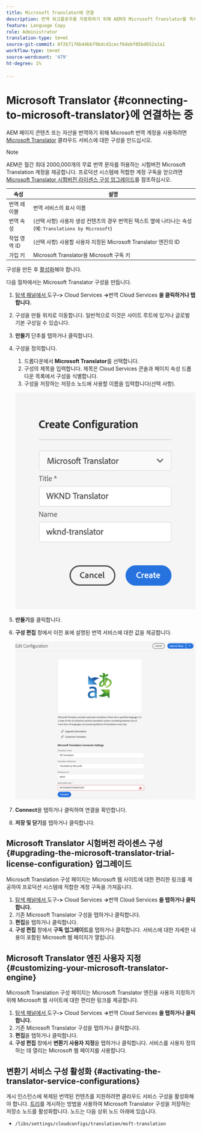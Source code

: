 ```yaml
---
title: Microsoft Translator에 연결
description: 번역 워크플로우를 자동화하기 위해 AEM과 Microsoft Translator를 즉시 연결하는 방법을 알아봅니다.
feature: Language Copy
role: Administrator
translation-type: tm+mt
source-git-commit: 0f2b7176b44bb79bdcd1cecf6debf05bd652a1a1
workflow-type: tm+mt
source-wordcount: '479'
ht-degree: 1%

---
```



# Microsoft Translator {#connecting-to-microsoft-translator}에 연결하는 중

AEM 페이지 콘텐츠 또는 자산을 번역하기 위해 Microsoft 번역 계정을 사용하려면 [Microsoft Translator](https://hub.microsofttranslator.com) 클라우드 서비스에 대한 구성을 만드십시오.

>[!NOTE]
>
>AEM은 월간 최대 2000,000개의 무료 번역 문자를 허용하는 시험버전 Microsoft Translation 계정을 제공합니다. 프로덕션 시스템에 적합한 계정 구독을 얻으려면 [Microsoft Translator 시험버전 라이센스 구성 업그레이드](#upgrading-the-microsoft-translator-trial-license-configuration)를 참조하십시오.

| 속성 | 설명 |
|---|---|
| 번역 레이블 | 번역 서비스의 표시 이름 |
| 번역 속성 | (선택 사항) 사용자 생성 컨텐츠의 경우 번역된 텍스트 옆에 나타나는 속성(예: `Translations by Microsoft`) |
| 작업 영역 ID | (선택 사항) 사용할 사용자 지정된 Microsoft Translator 엔진의 ID |
| 가입 키 | Microsoft Translator용 Microsoft 구독 키 |

구성을 만든 후 [활성화](#activating-the-translator-service-configurations)해야 합니다.

다음 절차에서는 Microsoft Translator 구성을 만듭니다.

1. [탐색 패널에서 ](/help/sites-cloud/authoring/getting-started/basic-handling.md#first-steps)도구&#x200B;**->** Cloud Services **->**&#x200B;번역 Cloud Services **을 클릭하거나 탭합니다.**
1. 구성을 만들 위치로 이동합니다. 일반적으로 이것은 사이트 루트에 있거나 글로벌 기본 구성일 수 있습니다.
1. **만들기** 단추를 탭하거나 클릭합니다.
1. 구성을 정의합니다.
   1. 드롭다운에서 **Microsoft Translator**&#x200B;를 선택합니다.
   1. 구성의 제목을 입력합니다. 제목은 Cloud Services 콘솔과 페이지 속성 드롭다운 목록에서 구성을 식별합니다.
   1. 구성을 저장하는 저장소 노드에 사용할 이름을 입력합니다(선택 사항).

   ![번역 구성 만들기](../assets/create-translation-config.png)

1. **만들기**&#x200B;를 클릭합니다.
1. **구성 편집** 창에서 이전 표에 설명된 번역 서비스에 대한 값을 제공합니다.

   ![번역 구성 편집](../assets/edit-translation-config.png)

1. **Connect**&#x200B;을 탭하거나 클릭하여 연결을 확인합니다.
1. **저장 및 닫기**&#x200B;를 탭하거나 클릭합니다.

## Microsoft Translator 시험버전 라이센스 구성 {#upgrading-the-microsoft-translator-trial-license-configuration} 업그레이드

Microsoft Translation 구성 페이지는 Microsoft 웹 사이트에 대한 편리한 링크를 제공하여 프로덕션 시스템에 적합한 계정 구독을 가져옵니다.

1. [탐색 패널에서 ](/help/sites-cloud/authoring/getting-started/basic-handling.md#first-steps)도구&#x200B;**->** Cloud Services **->**&#x200B;번역 Cloud Services **을 탭하거나 클릭합니다.**
1. 기존 Microsoft Translator 구성을 탭하거나 클릭합니다.
1. **편집**&#x200B;을 탭하거나 클릭합니다.
1. **구성 편집** 창에서 **구독 업그레이드**&#x200B;를 탭하거나 클릭합니다. 서비스에 대한 자세한 내용이 포함된 Microsoft 웹 페이지가 열립니다.

## Microsoft Translator 엔진 사용자 지정 {#customizing-your-microsoft-translator-engine}

Microsoft Translation 구성 페이지는 Microsoft Translator 엔진을 사용자 지정하기 위해 Microsoft 웹 사이트에 대한 편리한 링크를 제공합니다.

1. [탐색 패널에서 ](/help/sites-cloud/authoring/getting-started/basic-handling.md#first-steps)도구&#x200B;**->** Cloud Services **->**&#x200B;번역 Cloud Services **을 탭하거나 클릭합니다.**
1. 기존 Microsoft Translator 구성을 탭하거나 클릭합니다.
1. **편집**&#x200B;을 탭하거나 클릭합니다.
1. **구성 편집** 창에서 **변환기 사용자 지정**&#x200B;을 탭하거나 클릭합니다. 서비스를 사용자 정의하는 데 열리는 Microsoft 웹 페이지를 사용합니다.

## 변환기 서비스 구성 활성화 {#activating-the-translator-service-configurations}

게시 인스턴스에 복제된 번역된 컨텐츠를 지원하려면 클라우드 서비스 구성을 활성화해야 합니다. [트리](/help/sites-cloud/authoring/fundamentals/publishing-pages.md#publishing-and-unpublishing-a-tree)를 게시하는 방법을 사용하여 Microsoft Translator 구성을 저장하는 저장소 노드를 활성화합니다. 노드는 다음 상위 노드 아래에 있습니다.

* `/libs/settings/cloudconfigs/translation/msft-translation`
